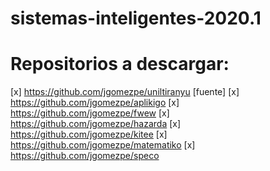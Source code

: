 # sistemas-inteligentes-2020.1

# Repositorios a descargar:

[x] https://github.com/jgomezpe/uniltiranyu [fuente]
[x] https://github.com/jgomezpe/aplikigo
[x] https://github.com/jgomezpe/fwew
[x] https://github.com/jgomezpe/hazarda
[x] https://github.com/jgomezpe/kitee
[x] https://github.com/jgomezpe/matematiko
[x] https://github.com/jgomezpe/speco